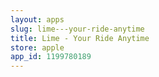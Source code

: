 ```yaml
---
layout: apps
slug: lime---your-ride-anytime
title: Lime - Your Ride Anytime
store: apple
app_id: 1199780189
---
```

